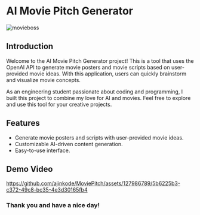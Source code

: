 # AI Movie Pitch Generator

![movieboss](https://github.com/ajinkode/MoviePitch/assets/127986789/65ca41bc-ab35-480b-8bc8-620346eb9119)


## Introduction

Welcome to the AI Movie Pitch Generator project! This is a tool that uses the OpenAI API to generate movie posters and movie scripts based on user-provided movie ideas. With this application, users can quickly brainstorm and visualize movie concepts.

As an engineering student passionate about coding and programming, I built this project to combine my love for AI and movies. Feel free to explore and use this tool for your creative projects.

## Features

- Generate movie posters and scripts with user-provided movie ideas.
- Customizable AI-driven content generation.
- Easy-to-use interface.

## Demo Video
https://github.com/ajinkode/MoviePitch/assets/127986789/5b6225b3-c372-49c8-bc35-4e3d30165fb4


### Thank you and have a nice day!
